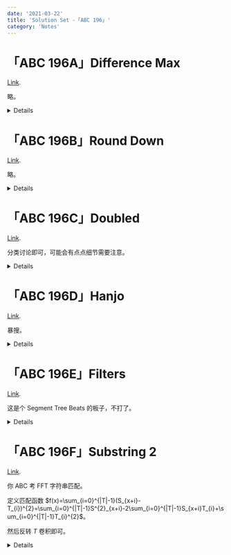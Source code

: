 ```yaml
---
date: '2021-03-22'
title: 'Solution Set -「ABC 196」'
category: 'Notes'
---
```


# 「ABC 196A」Difference Max

[Link](https://atcoder.jp/contests/abc196/tasks/abc196_a).

略。

<details>

```cpp
#include<cstdio>
long long a,b,c,d;
int main(){
	scanf("%lld %lld %lld %lld",&a,&b,&c,&d);
	printf("%lld\n",b-c);
	return 0;
}
```

</details>

# 「ABC 196B」Round Down

[Link](https://atcoder.jp/contests/abc196/tasks/abc196_b).

略。

<details>

```cpp
#include<cstdio>
#include<cstring>
char s[10000];
int main(){
	scanf("%s",s);int len=strlen(s);
	for(int i=0;i<len;++i)if(s[i]^'.')putchar(s[i]);else break;
	return 0;
}
```

</details>

# 「ABC 196C」Doubled

[Link](https://atcoder.jp/contests/abc196/tasks/abc196_c).

分类讨论即可，可能会有点点细节需要注意。

<details>

```cpp
#include<cstdio>
#include<algorithm>
using namespace std;
long long n;
int dig[20],cnt;
long long qpow(long long bas,long long fur){long long res=0;for(long long i=1;i<=fur;++i)res=res*10+9;return res;}
long long getnum(int l,int r){long long res=0;for(int i=r;i>=l;--i)res=res*10+dig[i];return res;}
int main(){
	scanf("%lld",&n);long long bk=n;do dig[++cnt]=bk%10,bk/=10; while(bk);
	if(cnt==1)return puts("0"),0;int lm=(cnt>>1);
	long long pre=getnum(cnt-lm+1,cnt),suf=getnum(1,lm);
	if(cnt&1)printf("%lld\n",qpow(9,lm));
	else{
		if(pre<=suf)printf("%lld\n",pre);
		else printf("%lld\n",pre-1);
	}
	return 0;
}
/*
23333

3 3 3 3 2

232
*/
```

</details>

# 「ABC 196D」Hanjo

[Link](https://atcoder.jp/contests/abc196/tasks/abc196_d).

暴搜。

<details>

```cpp
#include<iostream>
using namespace std;
int h,w,a,b,ans;
void dfs(int solvedNumber,int stateBoard,int leftLongerBlock,int leftCenterBlock)
{
	if(solvedNumber==h*w)	++ans;
	else
	{
		if(stateBoard&(1<<solvedNumber))	return dfs(solvedNumber+1,stateBoard,leftLongerBlock,leftCenterBlock);
		if(leftLongerBlock)
		{
			if((solvedNumber%w!=w-1)&&(!(stateBoard&(1<<(solvedNumber+1)))))	dfs(solvedNumber+1,stateBoard|(1<<solvedNumber)|(1<<(solvedNumber+1)),leftLongerBlock-1,leftCenterBlock);
			if(solvedNumber+w<h*w)	dfs(solvedNumber+1,stateBoard|(1<<solvedNumber)|(1<<(solvedNumber+w)),leftLongerBlock-1,leftCenterBlock);
		}
		if(leftCenterBlock)	dfs(solvedNumber+1,stateBoard|(1<<solvedNumber),leftLongerBlock,leftCenterBlock-1);
	}
}
int main()
{
	cin >> h >> w >> a >> b;
	dfs(0,0,a,b); cout << ans << "\n";
	return 0;
}
```

</details>

# 「ABC 196E」Filters

[Link](https://atcoder.jp/contests/abc196/tasks/abc196_e).

这是个 Segment Tree Beats 的板子，不打了。

<details>

```cpp
// Oops, something went wrong.
```

</details>

# 「ABC 196F」Substring 2

[Link](https://atcoder.jp/contests/abc196/tasks/abc196_f).

你 ABC 考 FFT 字符串匹配。

定义匹配函数 $f(x)=\sum_{i=0}^{|T|-1}(S_{x+i}-T_{i})^{2}=\sum_{i=0}^{|T|-1}S^{2}_{x+i}-2\sum_{i=0}^{|T|-1}S_{x+i}T_{i}+\sum_{i=0}^{|T|-1}T_{i}^{2}$。

然后反转 $T$ 卷积即可。

<details>

```cpp
#include<cstdio>
#include<numeric>
#include<iostream>
#include<algorithm>
using namespace std;
typedef long long LL;
const int MOD=998244353,INF=numeric_limits<int>::max();
void exGCD(int one,int ano,int &x,int &y)
{
	if(ano==0)	x=1,y=0;
	else	exGCD(ano,one%ano,y,x),y-=(one/ano)*x;
}
int getInv(int val){int res,w; exGCD(val,MOD,res,w); return (res+MOD)%MOD;}
int qpow(int bas,int fur)
{
	int res=1;
	while(fur)
	{
		if(fur&1)	res=LL(res)*bas%MOD;
		bas=LL(bas)*bas%MOD;
		fur>>=1;
	}
	return res%MOD;
}
namespace Poly
{
	typedef vector<int> poly;
	#define len(x) (int((x).size()))
	int lim,rev[4000010];
	void ntt(poly &f,int op)
	{
		for(int i=0;i<lim;++i)	if(i<rev[i])	swap(f[i],f[rev[i]]);
		for(int len=2;len<=lim;len<<=1)
		{
			int bas=qpow(op==1?3:332748118,(MOD-1)/len);
			for(int fr=0;fr<lim;fr+=len)
			{
				int now=1;
				for(int ba=fr;ba<fr+(len>>1);++ba,now=LL(now)*bas%MOD)
				{
					int tmp=LL(now)*f[ba+(len>>1)]%MOD;
					f[ba+(len>>1)]=(f[ba]-tmp+MOD)%MOD;
					f[ba]=(f[ba]+tmp)%MOD;
				}
			}
		}
		if(op==-1)
		{
			int tmp=getInv(lim);
			for(int i=0;i<lim;++i)	f[i]=LL(f[i])*tmp%MOD;
		}
	}
	poly operator*(poly f,poly g)
	{
		int n=len(f)+len(g)-1; lim=1;
		while(lim<n)	lim<<=1;
		f.resize(lim),g.resize(lim);
		for(int i=0;i<lim;++i)	rev[i]=(rev[i>>1]>>1)|((i&1)?(lim>>1):0);
		ntt(f,1),ntt(g,1);
		for(int i=0;i<lim;++i)	f[i]=LL(f[i])*g[i]%MOD;
		ntt(f,-1),f.resize(n);
		return f;
	}
	poly operator*(int x,poly f){for(int i=0;i<len(f);++i)	f[i]=LL(f[i])*x%MOD; return f;}
	poly operator-(poly f,poly g)
	{
		int n=max(len(f),len(g));
		f.resize(n),g.resize(n);
		for(int i=0;i<len(f);++i)	f[i]=(f[i]-g[i]+MOD)%MOD;
		return f;
	}
	poly operator+(poly f,poly g)
	{
		int n=max(len(f),len(g));
		f.resize(n),g.resize(n);
		for(int i=0;i<len(f);++i)	f[i]=(f[i]+g[i])%MOD;
		return f;
	}
}using namespace Poly;
int main()
{
	string S,T;
	cin >> S >> T; reverse(T.begin(),T.end());
	poly onesi,anosi,onexsi,anoxsi;
	#define Sqr(x) ((LL)(x)*(x)%MOD)
	onesi.push_back(Sqr((*S.begin())-'0'));
	anosi.push_back(Sqr((*T.begin())-'0'));
	for(int i=1;i<len(S);++i)	onesi.push_back(onesi.back()+Sqr(S[i]-'0'));
	for(int i=1;i<len(T);++i)	anosi.push_back(anosi.back()+Sqr(T[i]-'0'));
	for(char c : S)	onexsi.push_back(c-'0'); for(char c : T)	anoxsi.push_back(c-'0');
	poly tmp=2*onexsi*anoxsi; int ans=INF;
	#define getValue(i) (((i)<(len(T)))?0:onesi[(i)-len(T)])
	for(unsigned int i=T.size()-1;i<S.size();++i)	ans=min(ans,onesi[i]-getValue(i)+anosi[len(T)-1]-tmp[i]);
	printf("%d\n",ans);
	return 0;
}
```

</details>